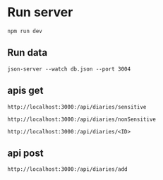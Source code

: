 # Run server

```
npm run dev
```

## Run data

```
json-server --watch db.json --port 3004
```

## apis get

```
http://localhost:3000:/api/diaries/sensitive
```

```
http://localhost:3000:/api/diaries/nonSensitive
```

```
http://localhost:3000:/api/diaries/<ID>
```


## api post
```
http://localhost:3000:/api/diaries/add
```